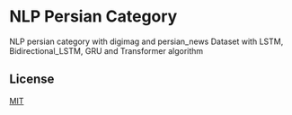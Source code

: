 # NLP Persian Category
NLP persian category with digimag and persian_news Dataset with LSTM, Bidirectional_LSTM, GRU and Transformer algorithm

## License
[MIT](https://choosealicense.com/licenses/mit/)
